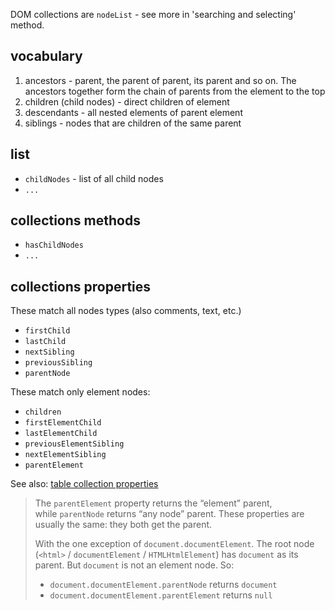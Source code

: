 DOM collections are `nodeList` - see more in 'searching and selecting' method.

## vocabulary
1. ancestors - parent, the parent of parent, its parent and so on. The ancestors together form the chain of parents from the element to the top
2. children (child nodes) - direct children of element
3. descendants - all nested elements of parent element
4. siblings - nodes that are children of the same parent

## list
- `childNodes` - list of all child nodes
- ``...``

## collections methods
- `hasChildNodes`
- `...`

## collections properties
These match all nodes types (also comments, text, etc.)
- `firstChild`
- `lastChild`
- `nextSibling`
- `previousSibling`
- `parentNode`

These match only element nodes:
- `children`
- `firstElementChild`
- `lastElementChild`
- `previousElementSibling`
- `nextElementSibling`
- `parentElement`

See also: [table collection properties](table-collection-properties)

> The `parentElement` property returns the “element” parent, while `parentNode` returns “any node” parent. These properties are usually the same: they both get the parent.
> 
> With the one exception of `document.documentElement`. The root node (`<html>` / `documentElement` / `HTMLHtmlElement`) has `document` as its parent. But `document` is not an element node. So:
> - `document.documentElement.parentNode` returns `document`
> - `document.documentElement.parentElement` returns `null`